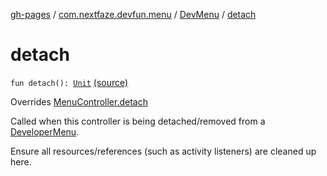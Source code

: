 [gh-pages](../../index.md) / [com.nextfaze.devfun.menu](../index.md) / [DevMenu](index.md) / [detach](.)

# detach

`fun detach(): `[`Unit`](https://kotlinlang.org/api/latest/jvm/stdlib/kotlin/-unit/index.html) [(source)](https://github.com/NextFaze/dev-fun/tree/master/devfun-menu/src/main/java/com/nextfaze/devfun/menu/DeveloperMenu.kt#L134)

Overrides [MenuController.detach](../-menu-controller/detach.md)

Called when this controller is being detached/removed from a [DeveloperMenu](../-developer-menu/index.md).

Ensure all resources/references (such as activity listeners) are cleaned up here.

